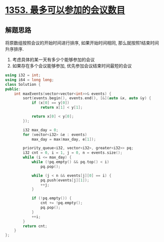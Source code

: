 # [1353. 最多可以参加的会议数目](https://leetcode.cn/problems/maximum-number-of-events-that-can-be-attended/)

## 解题思路

将原数组按照会议的开始时间进行排序, 如果开始时间相同, 那么就按照1结束时间升序排序.

1. 考虑具体的某一天有多少个能够参加的会议
2. 如果存在多个会议能够参加, 优先参加会议结束时间最短的会议

```cpp
using i32 = int;
using i64 = long long;
class Solution {
public:
    int maxEvents(vector<vector<int>>& events) {
        sort(events.begin(), events.end(), [&](auto &x, auto &y) {
            if (x[0] == y[0])
                return x[1] < y[1];

            return x[0] < y[0];
        });

        i32 max_day = 0;
        for (vector<i32> &e : events)
            max_day = max(max_day, e[1]);

        priority_queue<i32, vector<i32>, greater<i32>> pq;
        i32 cnt = 0, i = 1, j = 0, n = events.size();
        while (i <= max_day) {
            while (!pq.empty() && pq.top() < i)
                pq.pop();

            while (j < n && events[j][0] == i) {
                pq.push(events[j][1]);
                ++j;
            }

            if (!pq.empty()) {
                cnt += !pq.empty();
                pq.pop();
            }
            ++i;
        }
        return cnt;
    }
};

```

